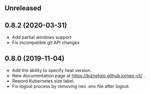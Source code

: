 ## Unreleased

## 0.8.2 (2020-03-31)

- Add partial windows support
- Fix incompatible git API changes

## 0.8.0 (2019-11-04)

- Add the ability to specify heat version.
- New documentation page at https://biznetgio.github.io/neo-cli/ .
- Reword Kubernetes size label.
- Fix logout process by removing neo .env file after logout.

